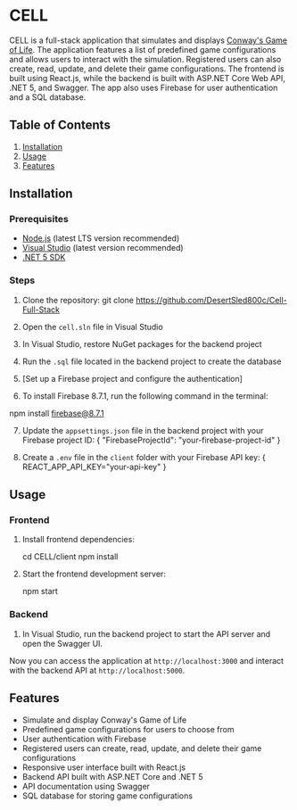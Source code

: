 # CELL

CELL is a full-stack application that simulates and displays [Conway's Game of Life](https://en.wikipedia.org/wiki/Conway%27s_Game_of_Life). The application features a list of predefined game configurations and allows users to interact with the simulation. Registered users can also create, read, update, and delete their game configurations. The frontend is built using React.js, while the backend is built with ASP.NET Core Web API, .NET 5, and Swagger. The app also uses Firebase for user authentication and a SQL database.

## Table of Contents

1. [Installation](#installation)
2. [Usage](#usage)
3. [Features](#features)

## Installation

### Prerequisites

- [Node.js](https://nodejs.org/) (latest LTS version recommended)
- [Visual Studio](https://visualstudio.microsoft.com/downloads/) (latest version recommended)
- [.NET 5 SDK](https://dotnet.microsoft.com/download/dotnet/5.0)

### Steps

1. Clone the repository:
   git clone https://github.com/DesertSled800c/Cell-Full-Stack
  
2. Open the `cell.sln` file in Visual Studio

3. In Visual Studio, restore NuGet packages for the backend project

4. Run the `.sql` file located in the backend project to create the database

5. [Set up a Firebase project and configure the authentication]
   
6. To install Firebase 8.7.1, run the following command in the terminal:

npm install firebase@8.7.1

7. Update the `appsettings.json` file in the backend project with your Firebase project ID:
   {
     "FirebaseProjectId": "your-firebase-project-id"
   }
   
8. Create a `.env` file in the `client` folder with your Firebase API key:
   { 
     REACT_APP_API_KEY="your-api-key"
   }

## Usage

### Frontend

1. Install frontend dependencies:
  
   cd CELL/client
   npm install
   
2. Start the frontend development server:
  
   npm start
  
### Backend

1. In Visual Studio, run the backend project to start the API server and open the Swagger UI.

Now you can access the application at `http://localhost:3000` and interact with the backend API at `http://localhost:5000`.

## Features

- Simulate and display Conway's Game of Life
- Predefined game configurations for users to choose from
- User authentication with Firebase
- Registered users can create, read, update, and delete their game configurations
- Responsive user interface built with React.js
- Backend API built with ASP.NET Core and .NET 5
- API documentation using Swagger
- SQL database for storing game configurations
